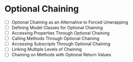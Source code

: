 # Optional Chaining

- [ ] Optional Chaining as an Alternative to Forced Unwrapping
- [ ] Defining Model Classes for Optional Chaining
- [ ] Accessing Properties Through Optional Chaining
- [ ] Calling Methods Through Optional Chaining
- [ ] Accessing Subscripts Through Optional Chaining
- [ ] Linking Multiple Levels of Chaining
- [ ] Chaining on Methods with Optional Return Values

